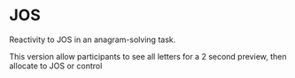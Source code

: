 # JOS
Reactivity to JOS in an anagram-solving task.

This version allow participants to see all letters for a 2 second preview, then allocate to JOS or control
